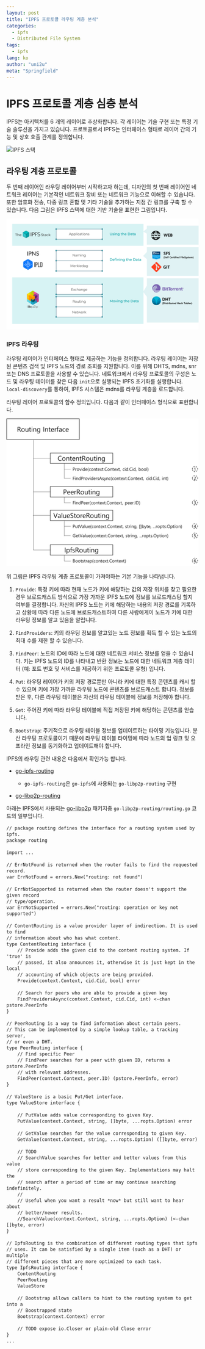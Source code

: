 ```yaml
---
layout: post
title: "IPFS 프로토콜 라우팅 계층 분석"
categories:
  - ipfs
  - Distributed File System
tags:
  - ipfs
lang: ko
author: "uni2u"
meta: "Springfield"
---
```


# IPFS 프로토콜 계층 심층 분석

IPFS는 아키텍처를 6 개의 레이어로 추상화합니다. 각 레이어는 기술 구현 또는 특정 기술 솔루션을 가지고 있습니다. 프로토콜로서 IPFS는 인터페이스 형태로 레이어 간의 기능 및 상호 호출 관계를 정의합니다.

![IPFS 스택](https://2r4s9p1yi1fa2jd7j43zph8r-wpengine.netdna-ssl.com/files/2018/08/ipfs-stack-high-level-overview.png)

## 라우팅 계층 프로토콜

두 번째 레이어인 라우팅 레이어부터 시작하고자 하는데, 디자인의 첫 번째 레이어인 네트워크 레이어는 기본적인 네트워크 장비 또는 네트워크 기능으로 이해할 수 있습니다. 또한 암호화 전송, 다중 링크 혼합 및 기타 기술을 추가하는 지점 간 링크를 구축 할 수 있습니다. 다음 그림은 IPFS 스택에 대한 기반 기술을 표현한 그림입니다.

![IPFS 스택 기반 기술](/images/ipfs_routing_01.png)

### IPFS 라우팅

라우팅 레이어가 인터페이스 형태로 제공하는 기능을 정의합니다. 라우팅 레이어는 저장된 콘텐츠 검색 및 IPFS 노드의 경로 조회를 지원합니다. 이를 위해 DHTS, mdns, snr 또는 DNS 프로토콜을 사용할 수 있습니다. 네트워크에서 라우팅 프로토콜의 구성은 노드 및 라우팅 데이터를 찾은 다음 `init`으로 실행되는 IPFS 초기화를 실행합니다. `local-discovery`를 통하여, IPFS 시스템은 mdns를 라우팅 계층을 로드합니다.

라우팅 레이어 프로토콜의 함수 정의입니다. 다음과 같이 인터페이스 형식으로 표현합니다.

![IPFS 라우팅 계층 기본 기능](/images/ipfs_routing_02.png)

위 그림은 IPFS 라우팅 계층 프로토콜이 가져야하는 기본 기능을 나타냅니다.

1) `Provide`: 특정 키에 따라 현재 노드가 키에 해당하는 값의 저장 위치를 찾고 필요한 경우 브로드캐스트 방식으로 가장 가까운 IPFS 노드에 정보를 브로드캐스팅 할지 여부를 결정합니다. 자신의 IPFS 노드는 키에 해당하는 내용의 저장 경로를 기록하고 상황에 따라 다른 노드에 브로드캐스트하여 다른 사람에게이 노드가 키에 대한 라우팅 정보를 알고 있음을 알립니다.

2) `FindProviders`: 키의 라우팅 정보를 알고있는 노드 정보를 획득 할 수 있는 노드의 최대 수를 제한 할 수 있습니다.

3) `FindPeer`: 노드의 ID에 따라 노드에 대한 네트워크 서비스 정보를 얻을 수 있습니다. 키는 IPFS 노드의 ID를 나타내고 반환 정보는 노드에 대한 네트워크 계층 데이터 (예: 포트 번호 및 서비스를 제공하기 위한 프로토콜 유형) 입니다.

4) `Put`: 라우팅 레이어가 키의 저장 경로뿐만 아니라 키에 대한 특정 콘텐츠를 캐시 할 수 있으며 키에 가장 가까운 라우팅 노드에 콘텐츠를 브로드캐스트 합니다. 정보를 받은 후, 다른 라우팅 테이블은 자신의 라우팅 테이블에 정보를 저장해야 합니다.

5) `Get`: 주어진 키에 따라 라우팅 테이블에 직접 저장된 키에 해당하는 콘텐츠를 얻습니다.

6) `Bootstrap`: 주기적으로 라우팅 테이블 정보를 업데이트하는 타이밍 기능입니다. 분산 라우팅 프로토콜이기 때문에 라우팅 테이블 타이밍에 따라 노드의 업 링크 및 오프라인 정보를 동기화하고 업데이트해야 합니다.

IPFS의 라우팅 관련 내용은 다음에서 확인가능 합니다.

- [go-ipfs-routing](https://github.com/ipfs/go-ipfs-routing)
  - `go-ipfs-routing`은 `go-ipfs`에 사용되는 `go-libp2p-routing` 구현

- [go-libp2p-routing](https://github.com/libp2p/go-libp2p-routing/blob/master/routing.go)

아래는 IPFS에서 사용되는 [go-libp2p](https://github.com/libp2p/go-libp2p#packages) 패키지중 `go-libp2p-routing/routing.go` 코드의 일부입니다.

```
// package routing defines the interface for a routing system used by ipfs.
package routing

import ...

// ErrNotFound is returned when the router fails to find the requested record.
var ErrNotFound = errors.New("routing: not found")

// ErrNotSupported is returned when the router doesn't support the given record
// type/operation.
var ErrNotSupported = errors.New("routing: operation or key not supported")

// ContentRouting is a value provider layer of indirection. It is used to find
// information about who has what content.
type ContentRouting interface {
	// Provide adds the given cid to the content routing system. If 'true' is
	// passed, it also announces it, otherwise it is just kept in the local
	// accounting of which objects are being provided.
	Provide(context.Context, cid.Cid, bool) error

	// Search for peers who are able to provide a given key
	FindProvidersAsync(context.Context, cid.Cid, int) <-chan pstore.PeerInfo
}

// PeerRouting is a way to find information about certain peers.
// This can be implemented by a simple lookup table, a tracking server,
// or even a DHT.
type PeerRouting interface {
	// Find specific Peer
	// FindPeer searches for a peer with given ID, returns a pstore.PeerInfo
	// with relevant addresses.
	FindPeer(context.Context, peer.ID) (pstore.PeerInfo, error)
}

// ValueStore is a basic Put/Get interface.
type ValueStore interface {

	// PutValue adds value corresponding to given Key.
	PutValue(context.Context, string, []byte, ...ropts.Option) error

	// GetValue searches for the value corresponding to given Key.
	GetValue(context.Context, string, ...ropts.Option) ([]byte, error)

	// TODO
	// SearchValue searches for better and better values from this value
	// store corresponding to the given Key. Implementations may halt the
	// search after a period of time or may continue searching indefinitely.
	//
	// Useful when you want a result *now* but still want to hear about
	// better/newer results.
	//SearchValue(context.Context, string, ...ropts.Option) (<-chan []byte, error)
}

// IpfsRouting is the combination of different routing types that ipfs
// uses. It can be satisfied by a single item (such as a DHT) or multiple
// different pieces that are more optimized to each task.
type IpfsRouting interface {
	ContentRouting
	PeerRouting
	ValueStore

	// Bootstrap allows callers to hint to the routing system to get into a
	// Boostrapped state
	Bootstrap(context.Context) error

	// TODO expose io.Closer or plain-old Close error
}
...
```
